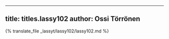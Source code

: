 
---
title: titles.lassy102
author: Ossi Törrönen
---
{% translate_file _lassyt/lassy102/lassy102.md %}